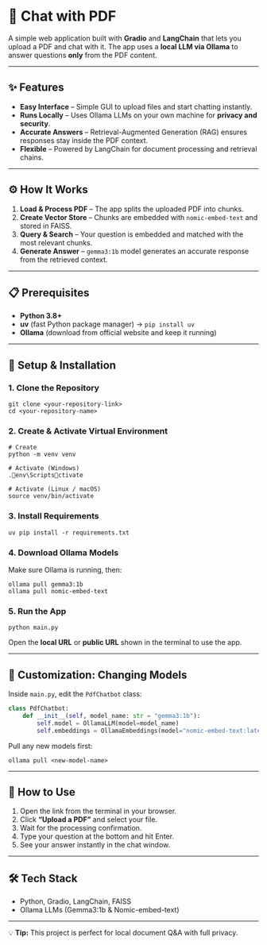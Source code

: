 # 📄 Chat with PDF

A simple web application built with **Gradio** and **LangChain** that lets you upload a PDF and chat with it. The app uses a **local LLM via Ollama** to answer questions **only** from the PDF content.

---

## ✨ Features

- **Easy Interface** – Simple GUI to upload files and start chatting instantly.  
- **Runs Locally** – Uses Ollama LLMs on your own machine for **privacy and security**.  
- **Accurate Answers** – Retrieval-Augmented Generation (RAG) ensures responses stay inside the PDF context.  
- **Flexible** – Powered by LangChain for document processing and retrieval chains.  

---

## ⚙️ How It Works

1. **Load & Process PDF** – The app splits the uploaded PDF into chunks.  
2. **Create Vector Store** – Chunks are embedded with `nomic-embed-text` and stored in FAISS.  
3. **Query & Search** – Your question is embedded and matched with the most relevant chunks.  
4. **Generate Answer** – `gemma3:1b` model generates an accurate response from the retrieved context.  

---

## 📋 Prerequisites

- **Python 3.8+**  
- **uv** (fast Python package manager) → `pip install uv`  
- **Ollama** (download from official website and keep it running)  

---

## 🚀 Setup & Installation

### 1. Clone the Repository
```
git clone <your-repository-link>
cd <your-repository-name>
```

### 2. Create & Activate Virtual Environment
```
# Create
python -m venv venv

# Activate (Windows)
.env\Scriptsctivate

# Activate (Linux / macOS)
source venv/bin/activate
```

### 3. Install Requirements
```
uv pip install -r requirements.txt
```

### 4. Download Ollama Models
Make sure Ollama is running, then:  
```
ollama pull gemma3:1b
ollama pull nomic-embed-text
```

### 5. Run the App
```
python main.py
```
Open the **local URL** or **public URL** shown in the terminal to use the app.

---

## 🔧 Customization: Changing Models

Inside `main.py`, edit the `PdfChatbot` class:  
```python
class PdfChatbot:
    def __init__(self, model_name: str = "gemma3:1b"):
        self.model = OllamaLLM(model=model_name)
        self.embeddings = OllamaEmbeddings(model="nomic-embed-text:latest")
```
Pull any new models first:  
```
ollama pull <new-model-name>
```

---

## 📝 How to Use

1. Open the link from the terminal in your browser.  
2. Click **“Upload a PDF”** and select your file.  
3. Wait for the processing confirmation.  
4. Type your question at the bottom and hit Enter.  
5. See your answer instantly in the chat window.  

---

## 🛠️ Tech Stack

- Python, Gradio, LangChain, FAISS  
- Ollama LLMs (Gemma3:1b & Nomic-embed-text)  

---

💡 **Tip:** This project is perfect for local document Q&A with full privacy.  
